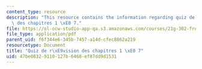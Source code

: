 ```yaml
---
content_type: resource
description: "This resource contains the information regarding quiz de r\xE9vision\
  \ des chapitres 1 \xE0 7."
file: https://ol-ocw-studio-app-qa.s3.amazonaws.com/courses/21g-302-french-ii-fall-2004/47be08329110127b6468ef87dd9d1531_MIT21G_302_F04_quiz_FO4.pdf
file_type: application/pdf
parent_uid: f6f344e6-345b-7457-a14d-cfec8862a219
resourcetype: Document
title: "Quiz de r\xE9vision des chapitres 1 \xE0 7"
uid: 47be0832-9110-127b-6468-ef87dd9d1531
---
```


